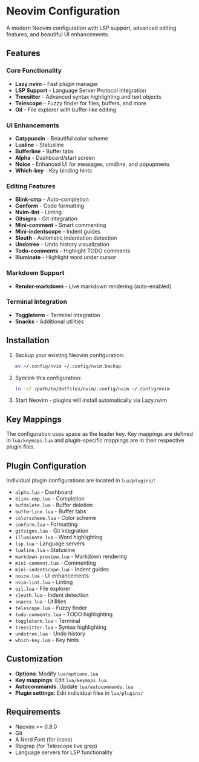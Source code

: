# Neovim Configuration

A modern Neovim configuration with LSP support, advanced editing features, and beautiful UI enhancements.

## Features

### Core Functionality
- **Lazy.nvim** - Fast plugin manager
- **LSP Support** - Language Server Protocol integration
- **Treesitter** - Advanced syntax highlighting and text objects
- **Telescope** - Fuzzy finder for files, buffers, and more
- **Oil** - File explorer with buffer-like editing

### UI Enhancements
- **Catppuccin** - Beautiful color scheme
- **Lualine** - Statusline
- **Bufferline** - Buffer tabs
- **Alpha** - Dashboard/start screen
- **Noice** - Enhanced UI for messages, cmdline, and popupmenu
- **Which-key** - Key binding hints

### Editing Features
- **Blink-cmp** - Auto-completion
- **Conform** - Code formatting
- **Nvim-lint** - Linting
- **Gitsigns** - Git integration
- **Mini-comment** - Smart commenting
- **Mini-indentscope** - Indent guides
- **Sleuth** - Automatic indentation detection
- **Undotree** - Undo history visualization
- **Todo-comments** - Highlight TODO comments
- **Illuminate** - Highlight word under cursor

### Markdown Support
- **Render-markdown** - Live markdown rendering (auto-enabled)

### Terminal Integration
- **Toggleterm** - Terminal integration
- **Snacks** - Additional utilities

## Installation

1. Backup your existing Neovim configuration:
   ```bash
   mv ~/.config/nvim ~/.config/nvim.backup
   ```

2. Symlink this configuration:
   ```bash
   ln -sf /path/to/dotfiles/nvim/.config/nvim ~/.config/nvim
   ```

3. Start Neovim - plugins will install automatically via Lazy.nvim

## Key Mappings

The configuration uses space as the leader key. Key mappings are defined in `lua/keymaps.lua` and plugin-specific mappings are in their respective plugin files.

## Plugin Configuration

Individual plugin configurations are located in `lua/plugins/`:

- `alpha.lua` - Dashboard
- `blink-cmp.lua` - Completion
- `bufdelete.lua` - Buffer deletion
- `bufferline.lua` - Buffer tabs
- `colorscheme.lua` - Color scheme
- `conform.lua` - Formatting
- `gitsigns.lua` - Git integration
- `illuminate.lua` - Word highlighting
- `lsp.lua` - Language servers
- `lualine.lua` - Statusline
- `markdown-preview.lua` - Markdown rendering
- `mini-comment.lua` - Commenting
- `mini-indentscope.lua` - Indent guides
- `noice.lua` - UI enhancements
- `nvim-lint.lua` - Linting
- `oil.lua` - File explorer
- `sleuth.lua` - Indent detection
- `snacks.lua` - Utilities
- `telescope.lua` - Fuzzy finder
- `todo-comments.lua` - TODO highlighting
- `toggleterm.lua` - Terminal
- `treesitter.lua` - Syntax highlighting
- `undotree.lua` - Undo history
- `which-key.lua` - Key hints

## Customization

- **Options**: Modify `lua/options.lua`
- **Key mappings**: Edit `lua/keymaps.lua`
- **Autocommands**: Update `lua/autocommands.lua`
- **Plugin settings**: Edit individual files in `lua/plugins/`

## Requirements

- Neovim >= 0.9.0
- Git
- A Nerd Font (for icons)
- Ripgrep (for Telescope live grep)
- Language servers for LSP functionality